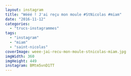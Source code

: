 ```yaml
---
layout: instagram
title: "Wééé ! J'ai reçu mon moule #StNicolas #miam"
date: "2016-11-12"
categories: 
  - "trucs-instagrammes"
tags: 
  - "instagram"
  - "miam"
  - "saint-nicolas"
coverImage: weee-jai-recu-mon-moule-stnicolas-miam.jpg
imgWidth: 360
imgHeight: 449
instagram: BMtm5vnD1TT
---
```

